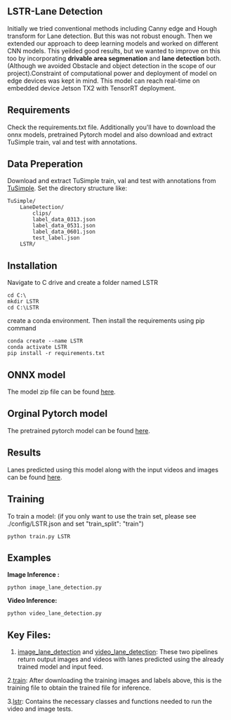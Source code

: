 ## LSTR-Lane Detection
Initially we tried conventional methods including Canny edge and Hough transform for Lane detection. But this was not robust enough. Then we extended our approach 
to deep learning models and worked on different CNN models. This yeilded good results, but we wanted to improve on this too by incorporating **drivable area 
segmenation** and **lane detection** both.(Although we avoided Obstacle and object detection in the scope of our project).Constraint of computational power and 
deployment of model on edge devices was kept in mind. This model can reach real-time on embedded device Jetson TX2 with TensorRT deployment.

## Requirements
Check the requirements.txt file. Additionally you'll have to download the onnx models, pretrained Pytorch model and also download and extract TuSimple train, val and test with annotations.

## Data Preperation
Download and extract TuSimple train, val and test with annotations from [TuSimple](https://github.com/TuSimple/tusimple-benchmark). Set the directory structure like:
```
TuSimple/
    LaneDetection/
        clips/
        label_data_0313.json
        label_data_0531.json
        label_data_0601.json
        test_label.json
    LSTR/
```

## Installation
Navigate to C drive and create a folder named LSTR 
```
cd C:\
mkdir LSTR
cd C:\LSTR
```
create a conda environment. Then install the requirements using pip command 
```
conda create --name LSTR
conda activate LSTR
pip install -r requirements.txt
```

## ONNX model 
The model zip file can be found [here](https://drive.google.com/drive/folders/1oDUhy5k3RyvNLO8nYoVOLng55ua8-z2q?usp=sharing).

## Orginal Pytorch model
The pretrained pytorch model can be found [here](https://drive.google.com/drive/folders/1zMSSeZdBQ1s7taKrhU-mtEiTnz5goFTK?usp=sharing).

## Results
Lanes predicted using this model along with the input videos and images can be found [here](https://drive.google.com/drive/folders/1O5_s5Do6JK9OnM6kb-BMITNsS5R5h06w?usp=sharing).

## Training
To train a model:
(if you only want to use the train set, please see ./config/LSTR.json and set "train_split": "train")
```
python train.py LSTR
```

## Examples
**Image Inference :**
```
python image_lane_detection.py
```
**Video Inference:**
```
python video_lane_detection.py
```
## Key Files: 
1. [image_lane_detection](https://github.com/IVDC-Club-IIT-Indore/IITISoC-23-IVR1-LaneDetection-using-LimitedComputationPower/blob/main/Lane_detection_using_DL/LSTR-Lane%20detection/image_lane_detection.py) and [video_lane_detection](https://github.com/IVDC-Club-IIT-Indore/IITISoC-23-IVR1-LaneDetection-using-LimitedComputationPower/blob/main/Lane_detection_using_DL/LSTR-Lane%20detection/video_lane_detection.py): These two pipelines return output images and videos with lanes predicted using the already trained model and input feed.

2.[train](https://github.com/IVDC-Club-IIT-Indore/IITISoC-23-IVR1-LaneDetection-using-LimitedComputationPower/blob/main/Lane_detection_using_DL/LSTR-Lane%20detection/train.py): After downloading the training images and labels above, this is the training file to obtain the trained file for inference.

3.[lstr](https://github.com/IVDC-Club-IIT-Indore/IITISoC-23-IVR1-LaneDetection-using-LimitedComputationPower/blob/main/Lane_detection_using_DL/LSTR-Lane%20detection/lstr/lstr.py): Contains the necessary classes and functions needed to run the video and image tests.
